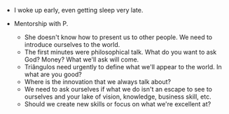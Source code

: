 - I woke up early, even getting sleep very late.

- Mentorship with P.
  - She doesn't know how to present us to other people. We need to introduce ourselves to the world.
  - The first minutes were philosophical talk. What do you want to ask God? Money? What we'll ask will come.
  - Triângulos need urgently to define what we'll appear to the world. In what are you good?
  - Where is the innovation that we always talk about?
  - We need to ask ourselves if what we do isn't an escape to see to ourselves and your lake of vision, knowledge, business skill, etc.
  - Should we create new skills or focus on what we're excellent at?
